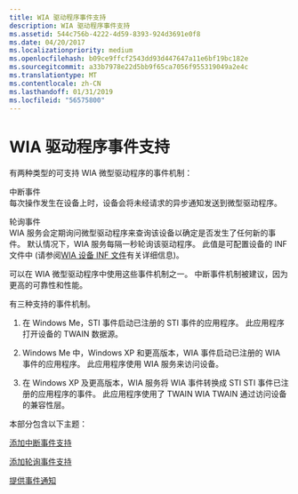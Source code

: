 ```yaml
---
title: WIA 驱动程序事件支持
description: WIA 驱动程序事件支持
ms.assetid: 544c756b-4222-4d59-8393-924d3691e0f8
ms.date: 04/20/2017
ms.localizationpriority: medium
ms.openlocfilehash: b09ce9ffcf2543dd93d447647a11e6bf19bc182e
ms.sourcegitcommit: a33b7978e22d5bb9f65ca7056f955319049a2e4c
ms.translationtype: MT
ms.contentlocale: zh-CN
ms.lasthandoff: 01/31/2019
ms.locfileid: "56575800"
---
```

# <a name="wia-driver-event-support"></a>WIA 驱动程序事件支持





有两种类型的可支持 WIA 微型驱动程序的事件机制：

<a href="" id="interrupt-events"></a>中断事件  
每次操作发生在设备上时，设备会将未经请求的异步通知发送到微型驱动程序。

<a href="" id="polling-events"></a>轮询事件  
WIA 服务会定期询问微型驱动程序来查询该设备以确定是否发生了任何新的事件。 默认情况下，WIA 服务每隔一秒轮询该驱动程序。 此值是可配置设备的 INF 文件中 (请参阅[WIA 设备 INF 文件](inf-files-for-wia-devices.md)有关详细信息)。

可以在 WIA 微型驱动程序中使用这些事件机制之一。 中断事件机制被建议，因为更高的可靠性和性能。

有三种支持的事件机制。

1.  在 Windows Me，STI 事件启动已注册的 STI 事件的应用程序。 此应用程序打开设备的 TWAIN 数据源。

2.  Windows Me 中，Windows XP 和更高版本，WIA 事件启动已注册的 WIA 事件的应用程序。 此应用程序使用 WIA 服务来访问设备。

3.  在 Windows XP 及更高版本，WIA 服务将 WIA 事件转换成 STI STI 事件已注册的应用程序的事件。 此应用程序使用了 TWAIN WIA TWAIN 通过访问设备的兼容性层。

本部分包含以下主题：

[添加中断事件支持](adding-interrupt-event-support.md)

[添加轮询事件支持](adding-polling-event-support.md)

[提供事件通知](providing-event-notification.md)

 

 




